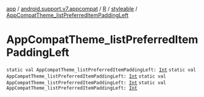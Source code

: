 [app](../../../index.md) / [android.support.v7.appcompat](../../index.md) / [R](../index.md) / [styleable](index.md) / [AppCompatTheme_listPreferredItemPaddingLeft](.)

# AppCompatTheme_listPreferredItemPaddingLeft

`static val AppCompatTheme_listPreferredItemPaddingLeft: `[`Int`](https://kotlinlang.org/api/latest/jvm/stdlib/kotlin/-int/index.html)
`static val AppCompatTheme_listPreferredItemPaddingLeft: `[`Int`](https://kotlinlang.org/api/latest/jvm/stdlib/kotlin/-int/index.html)
`static val AppCompatTheme_listPreferredItemPaddingLeft: `[`Int`](https://kotlinlang.org/api/latest/jvm/stdlib/kotlin/-int/index.html)
`static val AppCompatTheme_listPreferredItemPaddingLeft: `[`Int`](https://kotlinlang.org/api/latest/jvm/stdlib/kotlin/-int/index.html)